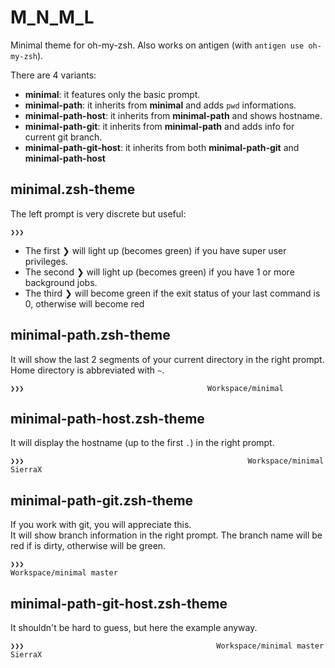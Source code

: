 M_N_M_L
=======

Minimal theme for oh-my-zsh. Also works on antigen (with `antigen use oh-my-zsh`).

There are 4 variants:

* **minimal**: it features only the basic prompt.
* **minimal-path**: it inherits from **minimal** and adds `pwd` informations.
* **minimal-path-host**: it inherits from **minimal-path** and shows hostname.
* **minimal-path-git**: it inherits from **minimal-path** and adds info for current git branch.
* **minimal-path-git-host**: it inherits from both **minimal-path-git** and **minimal-path-host**

minimal.zsh-theme
-----------------
The left prompt is very discrete but useful:
```
❯❯❯
```
* The first ❯ will light up (becomes green) if you have super user privileges.
* The second ❯ will light up (becomes green) if you have 1 or more background jobs.
* The third ❯ will become green if the exit status of your last command is 0, otherwise will become red

minimal-path.zsh-theme
----------------------
It will show the last 2 segments of your current directory in the right prompt.
Home directory is abbreviated with `~`.
```
❯❯❯                                         Workspace/minimal
```

minimal-path-host.zsh-theme
---------------------------
It will display the hostname (up to the first `.`) in the right prompt.
```
❯❯❯                                                  Workspace/minimal  SierraX
```

minimal-path-git.zsh-theme
--------------------------
If you work with git, you will appreciate this.  
It will show branch information in the right prompt.
The branch name will be red if is dirty, otherwise will be green.

```
❯❯❯                                                    Workspace/minimal master
```

minimal-path-git-host.zsh-theme
-------------------------------
It shouldn't be hard to guess, but here the example anyway.
```
❯❯❯                                           Workspace/minimal master  SierraX
```
